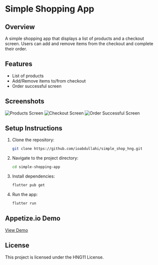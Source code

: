 # Simple Shopping App

## Overview
A simple shopping app that displays a list of products and a checkout screen. Users can add and remove items from the checkout and complete their order.

## Features
- List of products
- Add/Remove items to/from checkout
- Order successful screen

## Screenshots
![Products Screen](assets/111.png)
![Checkout Screen](assets/222.png)
![Order Successful Screen](assets/333.png)

## Setup Instructions
1. Clone the repository:
    ```bash
    git clone https://github.com/ioabdullahi/simple_shop_hng.git
    ```
2. Navigate to the project directory:
    ```bash
    cd simple-shopping-app
    ```
3. Install dependencies:
    ```bash
    flutter pub get
    ```
4. Run the app:
    ```bash
    flutter run
    ```

## Appetize.io Demo
[View Demo](https://appetize.io/app/vcxevczbrh62mafzczveqlktbe?device=pixel7&osVersion=13.0)

## License
This project is licensed under the HNG11 License.
